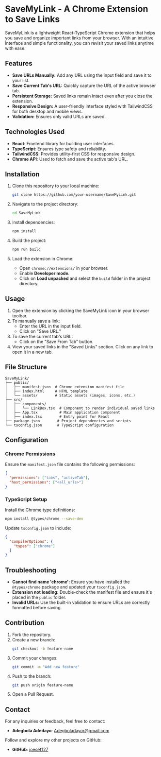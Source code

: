 # SaveMyLink - A Chrome Extension to Save Links

SaveMyLink is a lightweight React-TypeScript Chrome extension that helps you save and organize important links from your browser. With an intuitive interface and simple functionality, you can revisit your saved links anytime with ease.

## Features

- **Save URLs Manually:** Add any URL using the input field and save it to your list.
- **Save Current Tab's URL:** Quickly capture the URL of the active browser tab.
- **Persistent Storage:** Saved links remain intact even after you close the extension.
- **Responsive Design:** A user-friendly interface styled with TailwindCSS for both desktop and mobile views.
- **Validation:** Ensures only valid URLs are saved.

## Technologies Used

- **React**: Frontend library for building user interfaces.
- **TypeScript**: Ensures type safety and reliability.
- **TailwindCSS**: Provides utility-first CSS for responsive design.
- **Chrome API**: Used to fetch and save the active tab's URL.

## Installation

1. Clone this repository to your local machine:
   ```bash
   git clone https://github.com/your-username/SaveMyLink.git
   ```

2. Navigate to the project directory:
   ```bash
   cd SaveMyLink
   ```

3. Install dependencies:
   ```bash
   npm install
   ```

4. Build the project:
   ```bash
   npm run build
   ```

5. Load the extension in Chrome:
   - Open `chrome://extensions/` in your browser.
   - Enable **Developer mode**.
   - Click on **Load unpacked** and select the `build` folder in the project directory.

## Usage

1. Open the extension by clicking the SaveMyLink icon in your browser toolbar.
2. To manually save a link:
   - Enter the URL in the input field.
   - Click on "Save URL."
3. To save the current tab's URL:
   - Click on the "Save From Tab" button.
4. View your saved links in the "Saved Links" section. Click on any link to open it in a new tab.

## File Structure

```
SaveMyLink/
├── public/
│   ├── manifest.json  # Chrome extension manifest file
│   ├── index.html     # HTML template
│   └── assets/        # Static assets (images, icons, etc.)
├── src/
│   ├── components/
│   │   └── LinkBox.tsx  # Component to render individual saved links
│   ├── App.tsx          # Main application component
│   ├── index.tsx        # Entry point for React
├── package.json        # Project dependencies and scripts
└── tsconfig.json       # TypeScript configuration
```

## Configuration

### Chrome Permissions
Ensure the `manifest.json` file contains the following permissions:

```json
{
  "permissions": ["tabs", "activeTab"],
  "host_permissions": ["<all_urls>"]
}
```

### TypeScript Setup
Install the Chrome type definitions:
```bash
npm install @types/chrome --save-dev
```
Update `tsconfig.json` to include:
```json
{
  "compilerOptions": {
    "types": ["chrome"]
  }
}
```

## Troubleshooting

- **Cannot find name 'chrome':** Ensure you have installed the `@types/chrome` package and updated your `tsconfig.json`.
- **Extension not loading:** Double-check the manifest file and ensure it's placed in the `public` folder.
- **Invalid URLs:** Use the built-in validation to ensure URLs are correctly formatted before saving.

## Contribution

1. Fork the repository.
2. Create a new branch:
   ```bash
   git checkout -b feature-name
   ```
3. Commit your changes:
   ```bash
   git commit -m "Add new feature"
   ```
4. Push to the branch:
   ```bash
   git push origin feature-name
   ```
5. Open a Pull Request.


## Contact
For any inquiries or feedback, feel free to contact:
- **Adegbola Adedayo**: [Adegboladayor@gmail.com](mailto:Adegboladayor@gmail.com)

Follow and explore my other projects on GitHub:
- **GitHub**: [joesef127](https://github.com/joesef127)
